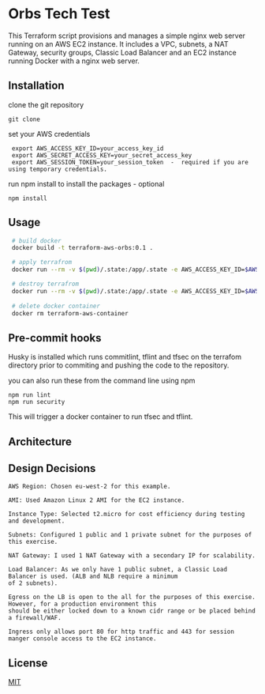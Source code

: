 
# Orbs Tech Test


This Terraform script provisions and manages a simple nginx web server running on an AWS EC2 instance. It includes a VPC, subnets, a NAT Gateway, security groups, Classic Load Balancer and an EC2 instance running Docker with a nginx web server.

## Installation

clone the git repository

```
git clone 
```

set your AWS credentials
```
 export AWS_ACCESS_KEY_ID=your_access_key_id
 export AWS_SECRET_ACCESS_KEY=your_secret_access_key
 export AWS_SESSION_TOKEN=your_session_token  -  required if you are using temporary credentials.
```

run npm install to install the packages - optional

```
npm install
```

## Usage

```bash
 # build docker
 docker build -t terraform-aws-orbs:0.1 .

 # apply terrafrom
 docker run --rm -v $(pwd)/.state:/app/.state -e AWS_ACCESS_KEY_ID=$AWS_ACCESS_KEY_ID -e AWS_SECRET_ACCESS_KEY=$AWS_SECRET_ACCESS_KEY  -e AWS_SESSION_TOKEN=$AWS_SESSION_TOKEN terraform-aws-orbs:0.1

 # destroy terrafrom
 docker run --rm -v $(pwd)/.state:/app/.state -e AWS_ACCESS_KEY_ID=$AWS_ACCESS_KEY_ID -e AWS_SECRET_ACCESS_KEY=$AWS_SECRET_ACCESS_KEY  -e AWS_SESSION_TOKEN=$AWS_SESSION_TOKEN terraform-aws-orbs:0.1 destroy
  
 # delete docker container  
 docker rm terraform-aws-container 
```

## Pre-commit hooks

Husky is installed which runs commitlint, tflint and tfsec on the terrafom directory prior to commiting and pushing the code to the repository.

you can also run these from the command line using npm 

```shell
npm run lint
npm run security
```

This will trigger a docker container to run tfsec and tflint.


## Architecture


## Design Decisions 

    AWS Region: Chosen eu-west-2 for this example.

    AMI: Used Amazon Linux 2 AMI for the EC2 instance.

    Instance Type: Selected t2.micro for cost efficiency during testing and development.

    Subnets: Configured 1 public and 1 private subnet for the purposes of this exercise.

    NAT Gateway: I used 1 NAT Gateway with a secondary IP for scalability.

    Load Balancer: As we only have 1 public subnet, a Classic Load Balancer is used. (ALB and NLB require a minimum 
    of 2 subnets).

    Egress on the LB is open to the all for the purposes of this exercise. However, for a production environment this 
    should be either locked down to a known cidr range or be placed behind a firewall/WAF.

    Ingress only allows port 80 for http traffic and 443 for session manger console access to the EC2 instance.


## License

[MIT](https://choosealicense.com/licenses/mit/)